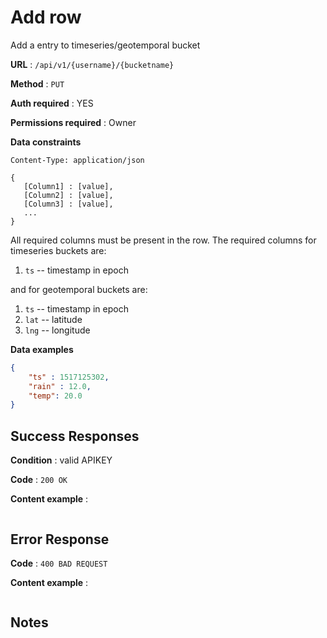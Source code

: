 # Add row

Add a entry to timeseries/geotemporal bucket

**URL** : `/api/v1/{username}/{bucketname}`

**Method** : `PUT`

**Auth required** : YES

**Permissions required** : Owner

**Data constraints**

```
Content-Type: application/json
```

```
{
   [Column1] : [value],
   [Column2] : [value],
   [Column3] : [value],
   ...
}
```

All required columns must be present in the row. The required columns for timeseries buckets are:
1. `ts` -- timestamp in epoch

and for geotemporal buckets are:
1. `ts` -- timestamp in epoch
2. `lat` -- latitude
3. `lng` -- longitude


**Data examples**

```json
{
	"ts" : 1517125302,
	"rain" : 12.0,
	"temp": 20.0
}
```

## Success Responses

**Condition** : valid APIKEY

**Code** : `200 OK`

**Content example** : 

```
```

## Error Response

**Code** : `400 BAD REQUEST`

**Content example** :

```
```

## Notes

